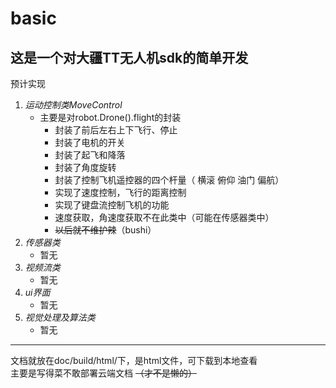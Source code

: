 # basic
这是一个对大疆TT无人机sdk的简单开发
--------
预计实现  
1. *运动控制类MoveControl*
    - 主要是对robot.Drone().flight的封装
       - 封装了前后左右上下飞行、停止
       - 封装了电机的开关
       - 封装了起飞和降落
       - 封装了角度旋转
       - 封装了控制飞机遥控器的四个杆量（ 横滚 俯仰 油门 偏航）
       - 实现了速度控制，飞行的距离控制
       - 实现了键盘流控制飞机的功能
       - 速度获取，角速度获取不在此类中（可能在传感器类中）
       - ~~以后就不维护辣~~（bushi）
2. *传感器类*
    - 暂无
3. *视频流类*
   - 暂无
4. *ui界面*
   - 暂无
5. *视觉处理及算法类*
   - 暂无  
---
文档就放在doc/build/html/下，是html文件，可下载到本地查看    
主要是写得菜不敢部署云端文档 ~~（才不是懒的）~~